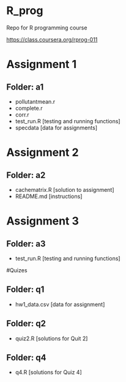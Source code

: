# R_prog
Repo for R programming course

https://class.coursera.org/rprog-011

# Assignment 1
## Folder: a1
* pollutantmean.r  
* complete.r
* corr.r
* test_run.R [testing and running functions]
* specdata    [data for assignments]

# Assignment 2
## Folder: a2
  * cachematrix.R   [solution to assignment]
  * README.md       [instructions]
  
# Assignment 3
## Folder: a3
  * test_run.R [testing and running functions]

#Quizes
## Folder: q1
  * hw1_data.csv  [data for assignment]


## Folder: q2
  * quiz2.R [solutions for Quit 2]

## Folder: q4
  * q4.R  [solutions for Quiz 4]
